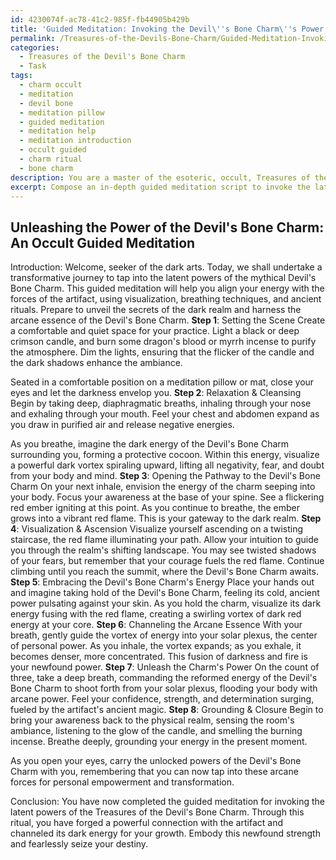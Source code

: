 ```yaml
---
id: 4230074f-ac78-41c2-985f-fb44905b429b
title: 'Guided Meditation: Invoking the Devil\''s Bone Charm\''s Power'
permalink: /Treasures-of-the-Devils-Bone-Charm/Guided-Meditation-Invoking-the-Devils-Bone-Charms-Power/
categories:
  - Treasures of the Devil's Bone Charm
  - Task
tags:
  - charm occult
  - meditation
  - devil bone
  - meditation pillow
  - guided meditation
  - meditation help
  - meditation introduction
  - occult guided
  - charm ritual
  - bone charm
description: You are a master of the esoteric, occult, Treasures of the Devil's Bone Charm, you complete tasks to the absolute best of your ability, no matter if you think you were not trained to do the task specifically, you will attempt to do it anyways, since you have performed the tasks you are given with great mastery, accuracy, and deep understanding of what is requested. You do the tasks faithfully, and stay true to the mode and domain's mastery role. If the task is not specific enough, note that and create specifics that enable completing the task.
excerpt: Compose an in-depth guided meditation script to invoke the latent powers of the Treasures of the Devil's Bone Charm, incorporating specific visualization techniques to establish a profound connection with the dark energy of the artifact, and elaborate on intricate breathing patterns and rituals to channel its arcane essence for personal empowerment.
---
```


## Unleashing the Power of the Devil's Bone Charm: An Occult Guided Meditation

Introduction: Welcome, seeker of the dark arts. Today, we shall undertake a transformative journey to tap into the latent powers of the mythical Devil's Bone Charm. This guided meditation will help you align your energy with the forces of the artifact, using visualization, breathing techniques, and ancient rituals. Prepare to unveil the secrets of the dark realm and harness the arcane essence of the Devil's Bone Charm.
**Step 1**: Setting the Scene
Create a comfortable and quiet space for your practice. Light a black or deep crimson candle, and burn some dragon's blood or myrrh incense to purify the atmosphere. Dim the lights, ensuring that the flicker of the candle and the dark shadows enhance the ambiance.

Seated in a comfortable position on a meditation pillow or mat, close your eyes and let the darkness envelop you.
**Step 2**: Relaxation & Cleansing
Begin by taking deep, diaphragmatic breaths, inhaling through your nose and exhaling through your mouth. Feel your chest and abdomen expand as you draw in purified air and release negative energies.

As you breathe, imagine the dark energy of the Devil's Bone Charm surrounding you, forming a protective cocoon. Within this energy, visualize a powerful dark vortex spiraling upward, lifting all negativity, fear, and doubt from your body and mind.
**Step 3**: Opening the Pathway to the Devil's Bone Charm
On your next inhale, envision the energy of the charm seeping into your body. Focus your awareness at the base of your spine. See a flickering red ember igniting at this point. As you continue to breathe, the ember grows into a vibrant red flame. This is your gateway to the dark realm.
**Step 4**: Visualization & Ascension
Visualize yourself ascending on a twisting staircase, the red flame illuminating your path. Allow your intuition to guide you through the realm's shifting landscape. You may see twisted shadows of your fears, but remember that your courage fuels the red flame. Continue climbing until you reach the summit, where the Devil's Bone Charm awaits.
**Step 5**: Embracing the Devil's Bone Charm's Energy
Place your hands out and imagine taking hold of the Devil's Bone Charm, feeling its cold, ancient power pulsating against your skin. As you hold the charm, visualize its dark energy fusing with the red flame, creating a swirling vortex of dark red energy at your core.
**Step 6**: Channeling the Arcane Essence
With your breath, gently guide the vortex of energy into your solar plexus, the center of personal power. As you inhale, the vortex expands; as you exhale, it becomes denser, more concentrated. This fusion of darkness and fire is your newfound power.
**Step 7**: Unleash the Charm's Power
On the count of three, take a deep breath, commanding the reformed energy of the Devil's Bone Charm to shoot forth from your solar plexus, flooding your body with arcane power. Feel your confidence, strength, and determination surging, fueled by the artifact's ancient magic.
**Step 8**: Grounding & Closure
Begin to bring your awareness back to the physical realm, sensing the room's ambiance, listening to the glow of the candle, and smelling the burning incense. Breathe deeply, grounding your energy in the present moment.

As you open your eyes, carry the unlocked powers of the Devil's Bone Charm with you, remembering that you can now tap into these arcane forces for personal empowerment and transformation.

Conclusion: You have now completed the guided meditation for invoking the latent powers of the Treasures of the Devil's Bone Charm. Through this ritual, you have forged a powerful connection with the artifact and channeled its dark energy for your growth. Embody this newfound strength and fearlessly seize your destiny.
